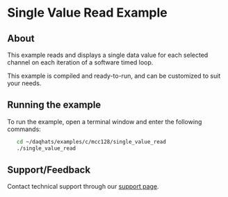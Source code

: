 # Single Value Read Example

## About
This example reads and displays a single data value for each selected channel
on each iteration of a software timed loop.

This example is compiled and ready-to-run, and can be customized to suit
your needs.

## Running the example
To run the example, open a terminal window and enter the following commands:
```sh
   cd ~/daqhats/examples/c/mcc128/single_value_read
   ./single_value_read
```

## Support/Feedback
Contact technical support through our
[support page](https://www.mccdaq.com/support/support_form.aspx).
